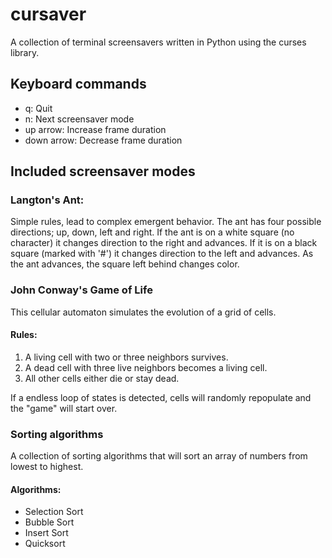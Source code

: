 # cursaver
A collection of terminal screensavers written in Python using the curses library.

## Keyboard commands
- q: Quit
- n: Next screensaver mode
- up arrow: Increase frame duration
- down arrow: Decrease frame duration

## Included screensaver modes

### Langton's Ant:
Simple rules, lead to complex emergent behavior. The ant has four possible directions; up, down, left and right. If the ant is on a white square (no character) it changes direction to the right and advances. If it is on a black square (marked with '#') it changes direction to the left and advances. As the ant advances, the square left behind changes color.

### John Conway's Game of Life
This cellular automaton simulates the evolution of a grid of cells.
#### Rules:
1. A living cell with two or three neighbors survives.
2. A dead cell with three live neighbors becomes a living cell.
3. All other cells either die or stay dead.

If a endless loop of states is detected, cells will randomly repopulate and the "game" will start over.

### Sorting algorithms
A collection of sorting algorithms that will sort an array of numbers from lowest to highest.
#### Algorithms:
- Selection Sort
- Bubble Sort
- Insert Sort
- Quicksort
